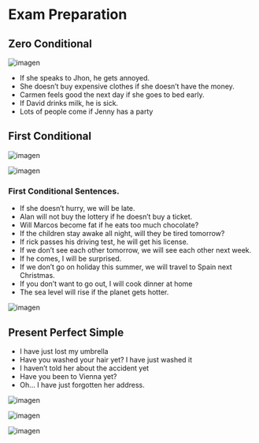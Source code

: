 
# Exam Preparation 

## Zero Conditional


![imagen](https://user-images.githubusercontent.com/31891276/144156603-d82134cd-82f2-4ab4-b304-db355d8d98d5.png)


+ If she speaks to Jhon, he gets annoyed.
+ She doesn’t buy expensive clothes if she doesn’t have the money.
+ Carmen feels good the next day if she goes to bed early.
+ If David drinks milk, he is sick.
+ Lots of people come if Jenny has a party

## First Conditional

![imagen](https://user-images.githubusercontent.com/31891276/144156436-6ab85b9c-a60f-4259-9cf3-5e4ca1fa346f.png)

![imagen](https://user-images.githubusercontent.com/31891276/144156513-f81aacca-cb95-4f86-afde-1a957546e7b8.png)

### First Conditional Sentences.

+ If she doesn’t hurry, we will be late.
+ Alan will not buy the lottery if he doesn’t buy a ticket.
+ Will  Marcos become fat if he eats too much chocolate?
+ If the children stay awake all night, will they be tired tomorrow?
+ If rick passes his driving test, he will get his license.
+ If we don’t see each other tomorrow, we will see each other next week.
+ If he comes, I will be surprised.
+ If we don’t go on holiday this summer, we will travel to Spain next Christmas.
+ If you don’t want to go out, I will cook dinner at home
+ The sea level will rise if the planet gets hotter.


![imagen](https://user-images.githubusercontent.com/31891276/144160603-86f0be4d-12b9-468b-8a7a-ed0ee3bd5576.png)


## Present Perfect Simple

+ I have just lost my umbrella
+ Have you washed your hair yet? I have just washed it
+ I haven’t told her about the accident yet
+ Have you been to Vienna yet?
+ Oh... I have just forgotten her address.


![imagen](https://user-images.githubusercontent.com/31891276/144162147-a4c4964c-bccf-45fc-be41-aa7978b09e8b.png)

![imagen](https://user-images.githubusercontent.com/31891276/144165856-5afcce98-5afc-4617-830f-a7e75f327c94.png)

![imagen](https://user-images.githubusercontent.com/31891276/144166031-7d467ec0-ea86-4299-990d-03122a08d852.png)


